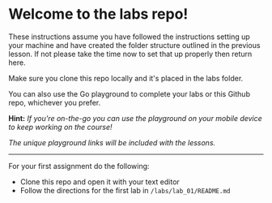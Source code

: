 # Welcome to the labs repo!

These instructions assume you have followed the instructions setting up your machine and have created the folder structure outlined in the previous lesson. If not please take the time now to set that up properly then return here.

Make sure you clone this repo locally and it's placed in the labs folder.

You can also use the Go playground to complete your labs or this Github repo,
whichever you prefer.

**Hint:** _If you're on-the-go you can use the playground on your mobile device to keep
working on the course!_

_The unique playground links will be included with the lessons._

---

For your first assignment do the following:

- Clone this repo and open it with your text editor
- Follow the directions for the first lab in `/labs/lab_01/README.md`
